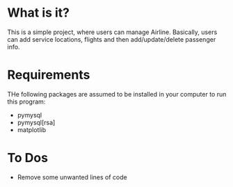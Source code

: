 # What is it?
This is a simple project, where users can manage Airline. Basically, users can add service locations, flights and then add/update/delete passenger info.
# Requirements
THe following packages are assumed to be installed in your computer to run this program: 
* pymysql
* pymysql[rsa]
* matplotlib
# To Dos
* Remove some unwanted lines of code

